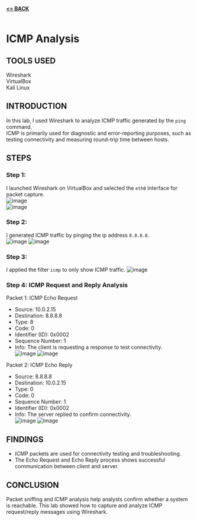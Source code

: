 [**<= BACK**](packetsniffing.md)<br><br>
# ICMP Analysis

## TOOLS USED

Wireshark\
VirtualBox\
Kali Linux

## INTRODUCTION

In this lab, I used Wireshark to analyze ICMP traffic generated by the `ping` command.  
ICMP is primarily used for diagnostic and error-reporting purposes, such as testing connectivity and measuring round-trip time between hosts.  

## STEPS

### Step 1:  
I launched Wireshark on VirtualBox and selected the `eth0` interface for packet capture.  
![image](image01.jpg)\
![image](image03.jpg)

### Step 2: 
I generated ICMP traffic by pinging the ip address `8.8.8.8`.  
![image](icmp01.jpg)
![image](icmp02.jpg)

### Step 3:
I applied the filter `icmp` to only show ICMP traffic.
![image](icmp03.jpg)

### Step 4: ICMP Request and Reply Analysis

Packet 1: ICMP Echo Request 
- Source: 10.0.2.15  
- Destination: 8.8.8.8   
- Type: 8   
- Code: 0  
- Identifier (ID): 0x0002  
- Sequence Number: 1  
- Info: The client is requesting a response to test connectivity.  
![image](icmp03.jpg)
![image](icmp04.jpg)

Packet 2: ICMP Echo Reply   
- Source: 8.8.8.8 
- Destination: 10.0.2.15   
- Type: 0   
- Code: 0
- Sequence Number: 1  
- Identifier (ID): 0x0002  
- Info: The server replied to confirm connectivity.  
![image](icmp05.jpg)
![image](icmp06.jpg)

## FINDINGS

- ICMP packets are used for connectivity testing and troubleshooting.  
- The Echo Request and Echo Reply process shows successful communication between client and server.  

## CONCLUSION

Packet sniffing and ICMP analysis help analysts confirm whether a system is reachable. This lab showed how to capture and analyze ICMP request/reply messages using Wireshark.


